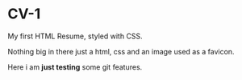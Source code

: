 # CV-1
My first HTML Resume, styled with CSS.

Nothing big in there just a html, css and an image used as a favicon.

Here i am **just testing** some git features.
